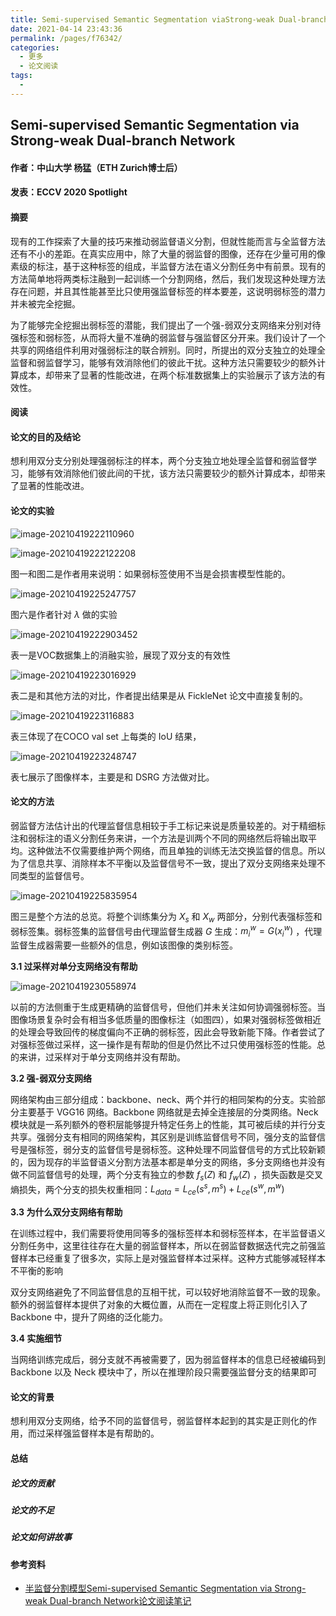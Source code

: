 ```yaml
---
title: Semi-supervised Semantic Segmentation viaStrong-weak Dual-branch Network
date: 2021-04-14 23:43:36
permalink: /pages/f76342/
categories:
  - 更多
  - 论文阅读
tags:
  - 
---
```

## Semi-supervised Semantic Segmentation via Strong-weak Dual-branch Network	

#### 作者：中山大学 杨猛（ETH Zurich博士后）

#### 发表：ECCV 2020 Spotlight

#### 摘要

现有的工作探索了大量的技巧来推动弱监督语义分割，但就性能而言与全监督方法还有不小的差距。在真实应用中，除了大量的弱监督的图像，还存在少量可用的像素级的标注，基于这种标签的组成，半监督方法在语义分割任务中有前景。现有的方法简单地将两类标注融到一起训练一个分割网络，然后，我们发现这种处理方法存在问题，并且其性能甚至比只使用强监督标签的样本要差，这说明弱标签的潜力并未被完全挖掘。

为了能够完全挖掘出弱标签的潜能，我们提出了一个强-弱双分支网络来分别对待强标签和弱标签，从而将大量不准确的弱监督与强监督区分开来。我们设计了一个共享的网络组件利用对强弱标注的联合辨别。同时，所提出的双分支独立的处理全监督和弱监督学习，能够有效消除他们的彼此干扰。这种方法只需要较少的额外计算成本，却带来了显著的性能改进，在两个标准数据集上的实验展示了该方法的有效性。

#### 阅读

#### 论文的目的及结论

想利用双分支分别处理强弱标注的样本，两个分支独立地处理全监督和弱监督学习，能够有效消除他们彼此间的干扰，该方法只需要较少的额外计算成本，却带来了显著的性能改进。

#### 论文的实验

![image-20210419222110960](https://muyun-blog-pic.oss-cn-shanghai.aliyuncs.com/picgo/image-20210419222110960.png)

![image-20210419222122208](https://muyun-blog-pic.oss-cn-shanghai.aliyuncs.com/picgo/image-20210419222122208.png)

图一和图二是作者用来说明：如果弱标签使用不当是会损害模型性能的。

![image-20210419225247757](https://muyun-blog-pic.oss-cn-shanghai.aliyuncs.com/picgo/image-20210419225247757.png)

图六是作者针对 $\lambda$ 做的实验

![image-20210419222903452](https://muyun-blog-pic.oss-cn-shanghai.aliyuncs.com/picgo/image-20210419222903452.png)

表一是VOC数据集上的消融实验，展现了双分支的有效性

![image-20210419223016929](https://muyun-blog-pic.oss-cn-shanghai.aliyuncs.com/picgo/image-20210419223016929.png)

表二是和其他方法的对比，作者提出结果是从 FickleNet 论文中直接复制的。

![image-20210419223116883](https://muyun-blog-pic.oss-cn-shanghai.aliyuncs.com/picgo/image-20210419223116883.png)

表三体现了在COCO val set 上每类的 IoU 结果，

![image-20210419223248747](https://muyun-blog-pic.oss-cn-shanghai.aliyuncs.com/picgo/image-20210419223248747.png)

表七展示了图像样本，主要是和 DSRG 方法做对比。

#### 论文的方法

弱监督方法估计出的代理监督信息相较于手工标记来说是质量较差的。对于精细标注和弱标注的语义分割任务来讲，一个方法是训两个不同的网络然后将输出取平均。这种做法不仅需要维护两个网络，而且单独的训练无法交换监督的信息。所以为了信息共享、消除样本不平衡以及监督信号不一致，提出了双分支网络来处理不同类型的监督信号。

![image-20210419225835954](https://muyun-blog-pic.oss-cn-shanghai.aliyuncs.com/picgo/image-20210419225835954.png)

图三是整个方法的总览。将整个训练集分为 $X_s$ 和 $X_w$  两部分，分别代表强标签和弱标签集。弱标签集的监督信号由代理监督生成器 $G$ 生成：$m_i^w = G(x_i^w)$ ，代理监督生成器需要一些额外的信息，例如该图像的类别标签。

**3.1 过采样对单分支网络没有帮助**

![image-20210419230558974](https://muyun-blog-pic.oss-cn-shanghai.aliyuncs.com/picgo/image-20210419230558974.png)

以前的方法侧重于生成更精确的监督信号，但他们并未关注如何协调强弱标签。当图像场景复杂时会有相当多低质量的图像标注（如图四），如果对强弱标签做相近的处理会导致回传的梯度偏向不正确的弱标签，因此会导致新能下降。作者尝试了对强标签做过采样，这一操作是有帮助的但是仍然比不过只使用强标签的性能。总的来讲，过采样对于单分支网络并没有帮助。

**3.2 强-弱双分支网络**

网络架构由三部分组成：backbone、neck、两个并行的相同架构的分支。实验部分主要基于 VGG16 网络。Backbone 网络就是去掉全连接层的分类网络。Neck 模块就是一系列额外的卷积层能够提升特定任务上的性能，其可被后续的并行分支共享。强弱分支有相同的网络架构，其区别是训练监督信号不同，强分支的监督信号是强标签，弱分支的监督信号是弱标签。这种处理不同监督信号的方式比较新颖的，因为现存的半监督语义分割方法基本都是单分支的网络，多分支网络也并没有做不同监督信号的处理，两个分支有独立的参数 $f_s(Z)$ 和 $f_w(Z)$ ，损失函数是交叉熵损失，两个分支的损失权重相同：$L_{data} = L_{ce}(s^s,m^s) + L_{ce}(s^w,m^w)$

**3.3 为什么双分支网络有帮助**

在训练过程中，我们需要将使用同等多的强标签样本和弱标签样本，在半监督语义分割任务中，这里往往存在大量的弱监督样本，所以在弱监督数据迭代完之前强监督样本已经重复了很多次，实际上是对强监督样本过采样。这种方式能够减轻样本不平衡的影响

双分支网络避免了不同监督信息的互相干扰，可以较好地消除监督不一致的现象。额外的弱监督样本提供了对象的大概位置，从而在一定程度上将正则化引入了 Backbone 中，提升了网络的泛化能力。

**3.4 实施细节**

当网络训练完成后，弱分支就不再被需要了，因为弱监督样本的信息已经被编码到 Backbone 以及 Neck 模块中了，所以在推理阶段只需要强监督分支的结果即可

#### 论文的背景

想利用双分支网络，给予不同的监督信号，弱监督样本起到的其实是正则化的作用，而过采样强监督样本是有帮助的。

#### 总结

##### 论文的贡献

##### 论文的不足

##### 论文如何讲故事

#### 参考资料

- [半监督分割模型Semi-supervised Semantic Segmentation via Strong-weak Dual-branch Network论文阅读笔记](https://blog.csdn.net/tcltyan/article/details/112443557)